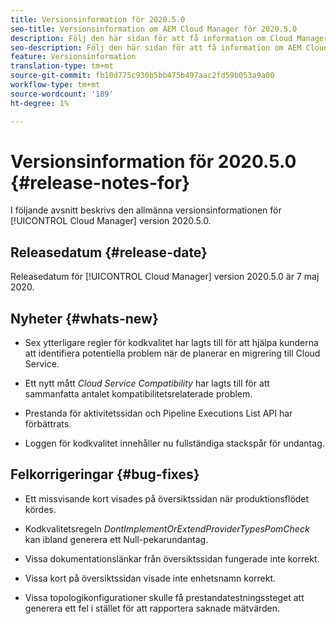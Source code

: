 ```yaml
---
title: Versionsinformation för 2020.5.0
seo-title: Versionsinformation om AEM Cloud Manager för 2020.5.0
description: Följ den här sidan för att få information om Cloud Manager version 2020.5.0
seo-description: Följ den här sidan för att få information om AEM Cloud Manager version 2020.5.0
feature: Versionsinformation
translation-type: tm+mt
source-git-commit: fb10d775c930b5bb475b497aac2fd59b053a9a00
workflow-type: tm+mt
source-wordcount: '189'
ht-degree: 1%

---
```


# Versionsinformation för 2020.5.0 {#release-notes-for}

I följande avsnitt beskrivs den allmänna versionsinformationen för [!UICONTROL Cloud Manager] version 2020.5.0.

## Releasedatum {#release-date}

Releasedatum för [!UICONTROL Cloud Manager] version 2020.5.0 är 7 maj 2020.

## Nyheter {#whats-new}

* Sex ytterligare regler för kodkvalitet har lagts till för att hjälpa kunderna att identifiera potentiella problem när de planerar en migrering till Cloud Service.

* Ett nytt mått *Cloud Service Compatibility* har lagts till för att sammanfatta antalet kompatibilitetsrelaterade problem.

* Prestanda för aktivitetssidan och Pipeline Executions List API har förbättrats.

* Loggen för kodkvalitet innehåller nu fullständiga stackspår för undantag.

## Felkorrigeringar {#bug-fixes}

* Ett missvisande kort visades på översiktssidan när produktionsflödet kördes.

* Kodkvalitetsregeln *DontImplementOrExtendProviderTypesPomCheck* kan ibland generera ett Null-pekarundantag.

* Vissa dokumentationslänkar från översiktssidan fungerade inte korrekt.

* Vissa kort på översiktssidan visade inte enhetsnamn korrekt.

* Vissa topologikonfigurationer skulle få prestandatestningssteget att generera ett fel i stället för att rapportera saknade mätvärden.

